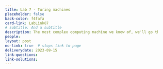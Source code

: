 ```yaml
---
title: Lab 7 - Turing machines
placeholder: false
back-color: f4fafa
card-link: LabLink07
# subtitle: And a subtitle
description: The most complex computing machine we know of, we'll go through examples of Turing machines and how they can be used to recognize languages.
people:
layout: post
no-link: true  # stops link to page 
deliverydate: 2023-09-15
link-questions: 
link-solutions: 
---
```










